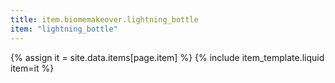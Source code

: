 ```yaml
---
title: item.biomemakeover.lightning_bottle
item: "lightning_bottle"
---
```


{% assign it = site.data.items[page.item] %}
{% include item_template.liquid item=it %}

